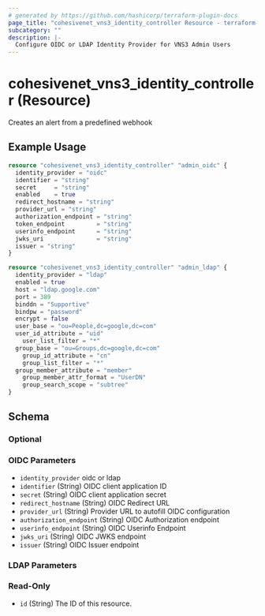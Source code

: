 ```yaml
---
# generated by https://github.com/hashicorp/terraform-plugin-docs
page_title: "cohesivenet_vns3_identity_controller Resource - terraform-provider-cohesivenet"
subcategory: ""
description: |-
  Configure OIDC or LDAP Identity Provider for VNS3 Admin Users
---
```


# cohesivenet_vns3_identity_controller (Resource)

Creates an alert from a predefined webhook

## Example Usage

```terraform
resource "cohesivenet_vns3_identity_controller" "admin_oidc" {
  identity_provider = "oidc"
  identifier = "string"
  secret     = "string"
  enabled    = true
  redirect_hostname = "string"
  provider_url = "string"
  authorization_endpoint = "string"
  token_endpoint         = "string"
  userinfo_endpoint      = "string"
  jwks_uri               = "string"
  issuer = "string"
}
```
```terraform
resource "cohesivenet_vns3_identity_controller" "admin_ldap" {
  identity_provider = "ldap"
  enabled = true
  host = "ldap.google.com"
  port = 389
  binddn = "Supportive"
  bindpw = "password"
  encrypt = false
  user_base = "ou=People,dc=google,dc=com"
  user_id_attribute = "uid"
	user_list_filter = "*"
  group_base = "ou=Groups,dc=google,dc=com"
	group_id_attribute = "cn"
	group_list_filter = "*"
  group_member_attribute = "member"
	group_member_attr_format = "UserDN"
	group_search_scope = "subtree"
}
```

<!-- schema generated by tfplugindocs -->
## Schema

### Optional

### OIDC Parameters

- `identity_provider` oidc or ldap
- `identifier` (String) OIDC client application ID
- `secret` (String) OIDC client application secret 
- `redirect_hostname` (String) OIDC Redirect URL
- `provider_url` (String) Provider URL to autofill OIDC configuration
- `authorization_endpoint` (String) OIDC Authorization endpoint
- `userinfo_endpoint` (String) OIDC Userinfo Endpoint
- `jwks_uri` (String) OIDC JWKS endpoint
- `issuer` (String) OIDC Issuer endpoint

### LDAP Parameters

### Read-Only

- `id` (String) The ID of this resource.

